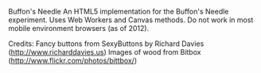 Buffon's Needle
An HTML5 implementation for the Buffon's Needle experiment.
Uses Web Workers and Canvas methods. Do not work in most mobile environment browsers (as of 2012).

Credits:
Fancy buttons from  SexyButtons by Richard Davies (http://www.richarddavies.us)
Images of wood from Bitbox (http://www.flickr.com/photos/bittbox/)

